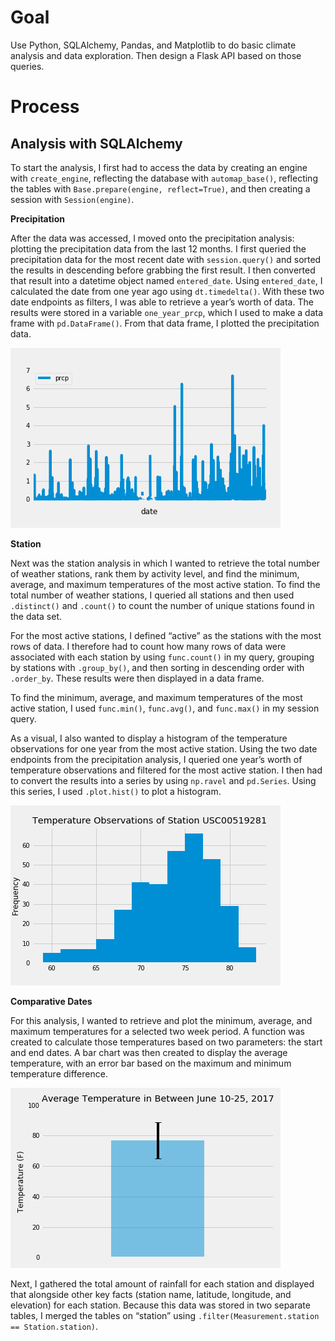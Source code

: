# Goal
Use Python, SQLAlchemy, Pandas, and Matplotlib to do basic climate analysis and data exploration. Then design a Flask API based on those queries. 

# Process
## Analysis with SQLAlchemy
To start the analysis, I first had to access the data by creating an engine with `create_engine`, reflecting the database with `automap_base()`, reflecting the tables with `Base.prepare(engine, reflect=True)`, and then creating a session with `Session(engine)`.

**Precipitation**

After the data was accessed, I moved onto the precipitation analysis: plotting the precipitation data from the last 12 months. I first queried the precipitation data for the most recent date with `session.query()` and sorted the results in descending before grabbing the first result. I then converted that result into a datetime object named `entered_date`. Using `entered_date`, I calculated the date from one year ago using `dt.timedelta()`. With these two date endpoints as filters, I was able to retrieve a year’s worth of data. The results were stored in a variable `one_year_prcp`, which I used to make a data frame with `pd.DataFrame()`. From that data frame, I plotted the precipitation data.

![precipitation](https://github.com/lorijta92/sql-alchemy-climate-analysis/blob/master/Images/precipitation.png?raw=true)

**Station**

Next was the station analysis in which I wanted to retrieve the total number of weather stations, rank them by activity level, and find the minimum, average, and maximum temperatures of the most active station. To find the total number of weather stations, I queried all stations and then used `.distinct()` and `.count()` to count the number of unique stations found in the data set.

For the most active stations, I defined “active” as the stations with the most rows of data. I therefore had to count how many rows of data were associated with each station by using `func.count()`  in my query, grouping by stations with `.group_by()`, and then sorting in descending order with `.order_by`. These results were then displayed in a data frame.

To find the minimum, average, and maximum temperatures of the most active station, I used `func.min()`, `func.avg()`, and `func.max()` in my session query. 

As a visual, I also wanted to display a histogram of the temperature observations for one year from the most active station. Using the two date endpoints from the precipitation analysis, I queried one year’s worth of temperature observations and filtered for the most active station. I then had to convert the results into a series by using `np.ravel` and `pd.Series`. Using this series, I used `.plot.hist()` to plot a histogram. 

![histogram](https://github.com/lorijta92/sql-alchemy-climate-analysis/blob/master/Images/station-histogram.png?raw=true)

**Comparative Dates**

For this analysis, I wanted to retrieve and plot the minimum, average, and maximum temperatures for a selected two week period. A function was created to calculate those temperatures based on two parameters: the start and end dates. A bar chart was then created to display the average temperature, with an error bar based on the maximum and minimum temperature difference. 

![calc-temps]( https://github.com/lorijta92/sql-alchemy-climate-analysis/blob/master/Images/calc-temps.png?raw=true)

Next, I gathered the total amount of rainfall for each station and displayed that alongside other key facts (station name, latitude, longitude, and elevation) for each station. Because this data was stored in two separate tables, I merged the tables on “station” using `.filter(Measurement.station == Station.station)`. 

